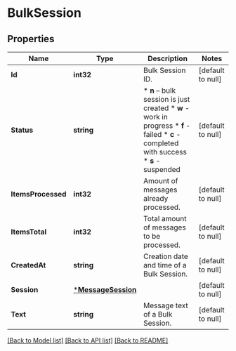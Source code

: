 # BulkSession

## Properties
Name | Type | Description | Notes
------------ | ------------- | ------------- | -------------
**Id** | **int32** | Bulk Session ID. | [default to null]
**Status** | **string** | * **n** – bulk session is just created * **w** - work in progress * **f** - failed * **c** - completed with success * **s** - suspended  | [default to null]
**ItemsProcessed** | **int32** | Amount of messages already processed. | [default to null]
**ItemsTotal** | **int32** | Total amount of messages to be processed. | [default to null]
**CreatedAt** | **string** | Creation date and time of a Bulk Session. | [default to null]
**Session** | [***MessageSession**](MessageSession.md) |  | [default to null]
**Text** | **string** | Message text of a Bulk Session. | [default to null]

[[Back to Model list]](../README.md#documentation-for-models) [[Back to API list]](../README.md#documentation-for-api-endpoints) [[Back to README]](../README.md)


